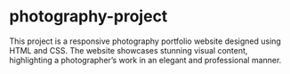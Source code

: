 # photography-project
This project is a responsive photography portfolio website designed using HTML and CSS. The website showcases stunning visual content, highlighting a photographer’s work in an elegant and professional manner.
